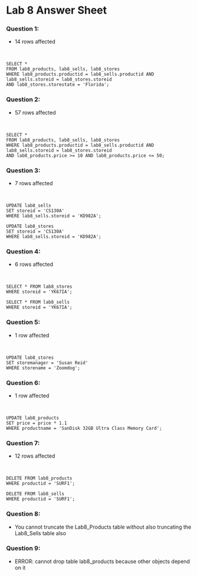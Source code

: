 # Lab 8 Answer Sheet

### Question 1:
- 14 rows affected
</br >

    SELECT *
    FROM lab8_products, lab8_sells, lab8_stores
    WHERE lab8_products.productid = lab8_sells.productid AND lab8_sells.storeid = lab8_stores.storeid
    AND lab8_stores.storestate = 'Florida';

### Question 2:
- 57 rows affected
</br >

    SELECT *
    FROM lab8_products, lab8_sells, lab8_stores
    WHERE lab8_products.productid = lab8_sells.productid AND lab8_sells.storeid = lab8_stores.storeid
    AND lab8_products.price >= 10 AND lab8_products.price <= 50;

### Question 3:
- 7 rows affected
</br >

    UPDATE lab8_sells
    SET storeid = 'CS130A'
    WHERE lab8_sells.storeid = 'KD982A';

    UPDATE lab8_stores
    SET storeid = 'CS130A'
    WHERE lab8_sells.storeid = 'KD982A';

### Question 4:
- 6 rows affected
</br >

    SELECT * FROM lab8_stores
    WHERE storeid = 'YK67IA';

    SELECT * FROM lab8_sells
    WHERE storeid = 'YK67IA';

### Question 5:
- 1 row affected
</br >

    UPDATE lab8_stores
    SET storemanager = 'Susan Reid'
    WHERE storename = 'Zoomdog';

### Question 6:
- 1 row affected
</br >

    UPDATE lab8_products
    SET price = price * 1.1
    WHERE productname = 'SanDisk 32GB Ultra Class Memory Card';

### Question 7:
- 12 rows affected
</br >

    DELETE FROM lab8_products
    WHERE productid = 'SURF1';

    DELETE FROM lab8_sells
    WHERE productid = 'SURF1';

### Question 8:
- You cannot truncate the Lab8_Products table without also truncating the Lab8_Sells table also

### Question 9:
- ERROR: cannot drop table lab8_products because other objects depend on it
